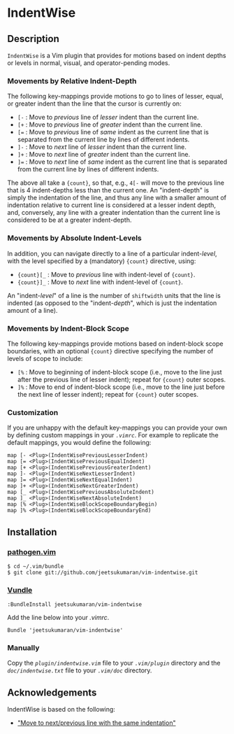 # IndentWise

## Description

`IndentWise` is a Vim plugin that provides for motions based on indent depths
or levels in normal, visual, and operator-pending modes.

### Movements by Relative Indent-Depth

The following key-mappings provide motions to go to lines of lesser, equal, or
greater indent than the line that the cursor is currently on:

- `[-`  : Move to *previous* line of *lesser* indent than the current line.
- `[+`  : Move to *previous* line of *greater* indent than the current line.
- `[=`  : Move to *previous* line of *same* indent as the current line that
          is separated from the current line by lines of different indents.
- `]-`  : Move to *next* line of *lesser* indent than the current line.
- `]+`  : Move to *next* line of *greater* indent than the current line.
- `]=`  : Move to *next* line of *same* indent as the current line that
          is separated from the current line by lines of different indents.

The above all take a `{count}`, so that, e.g., ``4[-`` will move to the
previous line that is 4 indent-depths less than the current one. An
"indent-depth" is simply the indentation of the line, and thus any line with a
smaller amount of indentation relative to current line is considered at a
lesser indent depth, and, conversely, any line with a greater indentation than
the current line is considered to be at a greater indent-depth.

### Movements by Absolute Indent-Levels

In addition, you can navigate directly to a line of a particular
indent-*level*, with the level specified by a (mandatory)
`{count}` directive, using:

- `{count}[_`  : Move to *previous* line with indent-level of `{count}`.
- `{count}]_`  : Move to *next* line with indent-level of `{count}`.

An "indent-*level*" of a line is the number of ``shiftwidth`` units that the
line is indented (as opposed to the "indent-*depth*", which is just the
indentation amount of a line).

### Movements by Indent-Block Scope

The following key-mappings provide motions based on indent-block scope
boundaries, with an optional `{count}` directive specifying the number
of levels of scope to include:

- `[%`  : Move to beginning of indent-block scope (i.e., move to the
          line just after the previous line of lesser indent); repeat
          for `{count}` outer scopes.
- `]%`  : Move to end of indent-block scope (i.e., move to the line
          just before the next line of lesser indent); repeat
          for `{count}` outer scopes.

### Customization

If you are unhappy with the default key-mappings you can provide your own by
defining custom mappings in your _`.vimrc`_. For example to replicate the
default mappings, you would define the following:

    map [- <Plug>(IndentWisePreviousLesserIndent)
    map [= <Plug>(IndentWisePreviousEqualIndent)
    map [+ <Plug>(IndentWisePreviousGreaterIndent)
    map ]- <Plug>(IndentWiseNextLesserIndent)
    map ]= <Plug>(IndentWiseNextEqualIndent)
    map ]+ <Plug>(IndentWiseNextGreaterIndent)
    map [_ <Plug>(IndentWisePreviousAbsoluteIndent)
    map ]_ <Plug>(IndentWiseNextAbsoluteIndent)
    map [% <Plug>(IndentWiseBlockScopeBoundaryBegin)
    map ]% <Plug>(IndentWiseBlockScopeBoundaryEnd)

## Installation

### [pathogen.vim](https://github.com/tpope/vim-pathogen)

    $ cd ~/.vim/bundle
    $ git clone git://github.com/jeetsukumaran/vim-indentwise.git


### [Vundle](https://github.com/gmarik/vundle.git)

    :BundleInstall jeetsukumaran/vim-indentwise

Add the line below into your _.vimrc_.

    Bundle 'jeetsukumaran/vim-indentwise'

### Manually

Copy the _`plugin/indentwise.vim`_ file to your _`.vim/plugin`_ directory and the
_`doc/indentwise.txt`_ file to your _`.vim/doc`_ directory.

## Acknowledgements

IndentWise is based on the following:

-   ["Move to next/previous line with the same indentation"](http://vim.wikia.com/wiki/Move_to_next/previous_line_with_same_indentation)
